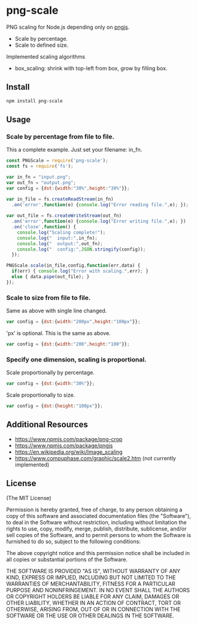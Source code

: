 # png-scale

PNG scaling for Node.js depending only on [pngjs](https://github.com/lukeapage/pngjs).

  * Scale by percentage.
  * Scale to defined size.
  
Implemented scaling algorithms

  * box_scaling: shrink with top-left from box, grow by filling box.
  
## Install

```bash
npm install png-scale
```

## Usage

### Scale by percentage from file to file.
This a complete example. Just set your filename: in_fn.
```js
const PNGScale = require('png-scale');
const fs = require('fs');

var in_fn = "input.png";
var out_fn = "output.png";
var config = {dst:{width:"30%",height:"30%"}};

var in_file = fs.createReadStream(in_fn)
  .on('error',function(e) {console.log("Error reading file.",e); });
 
var out_file = fs.createWriteStream(out_fn)
  .on('error',function(e) {console.log("Error writing file.",e); })
  .on('close',function() {
    console.log("Scaling complete!");
    console.log("  input:",in_fn);
    console.log("  output:",out_fn);
    console.log("  config:",JSON.stringify(config));
  });

PNGScale.scale(in_file,config,function(err,data) {
  if(err) { console.log("Error with scaling.",err); }
  else { data.pipe(out_file); }
});
```

### Scale to size from file to file.
Same as above with single line changed.
```js
var config = {dst:{width:"200px",height:"100px"}};
```

'px' is optional. This is the same as above.
```js
var config = {dst:{width:"200",height:"100"}};
```

### Specify one dimension, scaling is proportional.

Scale proportionally by percentage.
```js
var config = {dst:{width:"30%"}};
```

Scale proportionally to size.
```js
var config = {dst:{height:"100px"}};
```

  
## Additional Resources

  * <https://www.npmjs.com/package/png-crop>
  * <https://www.npmjs.com/package/pngjs>
  * <https://en.wikipedia.org/wiki/Image_scaling>
  * <https://www.compuphase.com/graphic/scale2.htm> (not currently implemented)

## License

(The MIT License)

Permission is hereby granted, free of charge, to any person obtaining a copy of this software and associated documentation files (the "Software"), to deal in the Software without restriction, including without limitation the rights to use, copy, modify, merge, publish, distribute, sublicense, and/or sell copies of the Software, and to permit persons to whom the Software is furnished to do so, subject to the following conditions:

The above copyright notice and this permission notice shall be included in all copies or substantial portions of the Software.

THE SOFTWARE IS PROVIDED "AS IS", WITHOUT WARRANTY OF ANY KIND, EXPRESS OR IMPLIED, INCLUDING BUT NOT LIMITED TO THE WARRANTIES OF MERCHANTABILITY, FITNESS FOR A PARTICULAR PURPOSE AND NONINFRINGEMENT. IN NO EVENT SHALL THE AUTHORS OR COPYRIGHT HOLDERS BE LIABLE FOR ANY CLAIM, DAMAGES OR OTHER LIABILITY, WHETHER IN AN ACTION OF CONTRACT, TORT OR OTHERWISE, ARISING FROM, OUT OF OR IN CONNECTION WITH THE SOFTWARE OR THE USE OR OTHER DEALINGS IN THE SOFTWARE.